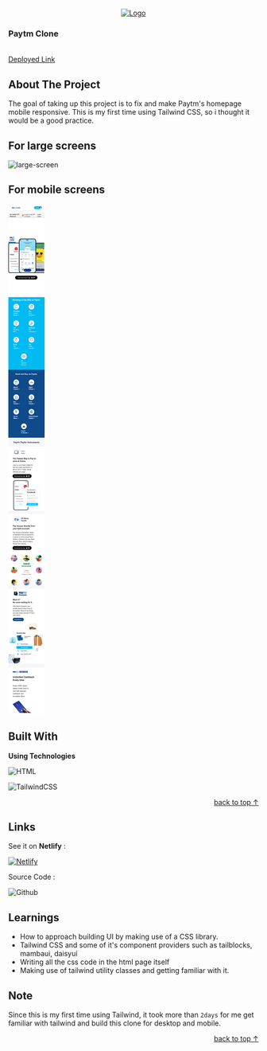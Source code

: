 <div id="top"></div>

<!-- PROJECT LOGO -->
<br />
<div align="center">
  <a href="">
    <img src="https://upload.wikimedia.org/wikipedia/commons/4/42/Paytm_logo.png" alt="Logo" width="1000">
  </a>

<h3 align="left">Paytm Clone
</h3>

  <p align="left">
    <br />
    <a href="https://paytm-home-tailwind.netlify.app/">Deployed Link</a>
  </p>
</div>

<!-- ABOUT THE PROJECT -->

## About The Project

The goal of taking up this project is to fix and make Paytm's homepage mobile responsive. This is my first time using Tailwind CSS, so i thought it would be a good practice.

## For large screens

![large-screen](/larger_screen.png)

## For mobile screens

![mobile-screens](/mobile_screen.png)

## Built With

**Using Technologies**

![HTML][html-shield]

![TailwindCSS][tailwind-css]

<p align="right"><a href="#top"> back to top &#x2191; </a></p>

## Links

See it on **Netlify** :

[![Netlify][netlify-shield]][project-url]

Source Code :

![Github][github-shield]

<!-- LEARNT -->

## Learnings

- How to approach building UI by making use of a CSS library.
- Tailwind CSS and some of it's component providers such as tailblocks, mambaui, daisyui
- Writing all the css code in the html page itself
- Making use of tailwind utility classes and getting familiar with it.
<!-- NOTE -->

## Note

Since this is my first time using Tailwind, it took more than `2days` for me get familiar with tailwind and build this clone for desktop and mobile.

<p align="right"><a href="#top"> back to top &#x2191;</a></p>

<!-- Tools and Technologies -->

[html-shield]: https://img.shields.io/badge/html5-%23E34F26.svg?style=for-the-badge&logo=html5&logoColor=white
[tailwind-css]: https://img.shields.io/badge/-Tailwind%20CSS-bluegreen
[chrome-shield]: https://img.shields.io/badge/
[vscode-shield]: https://img.shields.io/badge/Google%20Chrome-4285F4?style=for-the-badge&logo=GoogleChrome&logoColor=white
[netlify-shield]: https://img.shields.io/badge/netlify-%23000000.svg?style=for-the-badge&logo=netlify&logoColor=#00C7B7
[git-shield]: https://img.shields.io/badge/git-%23F05033.svg?style=for-the-badge&logo=git&logoColor=white
[github-shield]: https://img.shields.io/badge/github-%23121011.svg?style=for-the-badge&logo=github&logoColor=white

<!-- Project screenshot -->

[project-url]: https://paytm-home-tailwind.netlify.app/
[source-code]: https://github.com/nkumar007/paytm-home-clone
